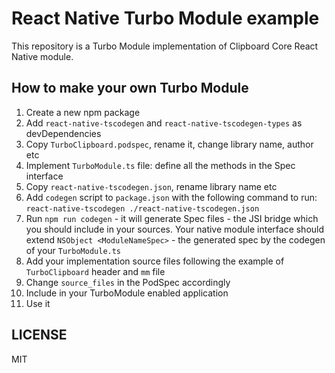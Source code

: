 # React Native Turbo Module example

This repository is a Turbo Module implementation of Clipboard Core React Native module.

## How to make your own Turbo Module

1. Create a new npm package
2. Add `react-native-tscodegen` and `react-native-tscodegen-types` as devDependencies
3. Copy `TurboClipboard.podspec`, rename it, change library name, author etc
4. Implement `TurboModule.ts` file: define all the methods in the Spec interface
5. Copy `react-native-tscodegen.json`, rename library name etc
6. Add `codegen` script to `package.json` with the following command to run: `react-native-tscodegen ./react-native-tscodegen.json`
7. Run `npm run codegen` - it will generate Spec files - the JSI bridge which you should include in your sources. Your native module interface should extend `NSObject <ModuleNameSpec>` - the generated spec by the codegen of your `TurboModule.ts`
8. Add your implementation source files following the example of `TurboClipboard` header and `mm` file
9. Change `source_files` in the PodSpec accordingly
10. Include in your TurboModule enabled application
11. Use it

## LICENSE

MIT
